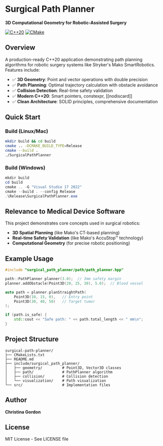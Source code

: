 # Surgical Path Planner

**3D Computational Geometry for Robotic-Assisted Surgery**

[![C++20](https://img.shields.io/badge/C%2B%2B-20-blue.svg)](https://isocpp.org/)
[![CMake](https://img.shields.io/badge/CMake-3.25%2B-green.svg)](https://cmake.org/)

## Overview

A production-ready C++20 application demonstrating path planning algorithms for robotic surgery systems like Stryker's Mako SmartRobotics. Features include:

- ✅ **3D Geometry**: Point and vector operations with double precision
- ✅ **Path Planning**: Optimal trajectory calculation with obstacle avoidance
- ✅ **Collision Detection**: Real-time safety validation
- ✅ **Modern C++20**: Smart pointers, constexpr, [[nodiscard]]
- ✅ **Clean Architecture**: SOLID principles, comprehensive documentation

## Quick Start

### Build (Linux/Mac)
```bash
mkdir build && cd build
cmake .. -DCMAKE_BUILD_TYPE=Release
cmake --build .
./SurgicalPathPlanner
```

### Build (Windows)
```powershell
mkdir build
cd build
cmake .. -G "Visual Studio 17 2022"
cmake --build . --config Release
.\Release\SurgicalPathPlanner.exe
```

## Relevance to Medical Device Software

This project demonstrates core concepts used in surgical robotics:
- **3D Spatial Planning** (like Mako's CT-based planning)
- **Real-time Safety Validation** (like Mako's AccuStop™ technology)
- **Computational Geometry** (for precise robotic positioning)

## Example Usage

```cpp
#include "surgical_path_planner/path/path_planner.hpp"

path::PathPlanner planner(3.0);  // 3mm safety margin
planner.addObstacle(Point3D(20, 25, 30), 5.0);  // Blood vessel

auto path = planner.planStraightPath(
    Point3D(10, 15, 0),   // Entry point
    Point3D(30, 40, 50)   // Target tumor
);

if (path.is_safe) {
    std::cout << "Safe path: " << path.total_length << " mm\n";
}
```

## Project Structure

```
surgical-path-planner/
├── CMakeLists.txt
├── README.md
├── include/surgical_path_planner/
│   ├── geometry/         # Point3D, Vector3D classes
│   ├── path/             # PathPlanner algorithm
│   ├── collision/        # Collision detection
│   └── visualization/    # Path visualization
└── src/                  # Implementation files
```

## Author

**Christina Gordon** 

## License

MIT License - See LICENSE file
